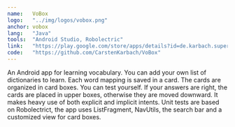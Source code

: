 ```yaml
---
name:   VoBox
logo:   "../img/logos/vobox.png"
anchor: vobox
lang:   "Java"
tools:  "Android Studio, Robolectric"
link:   "https://play.google.com/store/apps/details?id=de.karbach.superapp&hl=en"
code:   "https://github.com/CarstenKarbach/VoBox"
---
```

An Android app for learning vocabulary. You can add your own list of dictionaries to learn. 
Each word mapping is saved in a card. The cards are organized in card boxes. You can test yourself. 
If your answers are right, the cards are placed in upper boxes, otherwise they are moved downward.
It makes heavy use of both explicit and implicit intents. Unit tests are based on Robolectrict,
the app uses ListFragment, NavUtils, the search bar and a customized view for card boxes.
